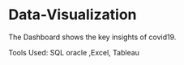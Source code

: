 # Data-Visualization

The Dashboard shows the key insights of covid19.

Tools Used: SQL oracle ,Excel, Tableau

